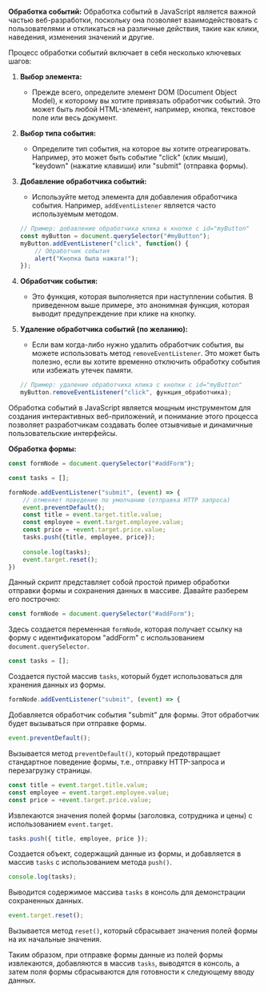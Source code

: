 

**Обработка событий:**
Обработка событий в JavaScript является важной частью веб-разработки, поскольку она позволяет взаимодействовать с пользователями и откликаться на различные действия, такие как клики, наведения, изменения значений и другие.

Процесс обработки событий включает в себя несколько ключевых шагов:

1. **Выбор элемента:**
   - Прежде всего, определите элемент DOM (Document Object Model), к которому вы хотите привязать обработчик событий. Это может быть любой HTML-элемент, например, кнопка, текстовое поле или весь документ.

2. **Выбор типа события:**
   - Определите тип события, на которое вы хотите отреагировать. Например, это может быть событие "click" (клик мыши), "keydown" (нажатие клавиши) или "submit" (отправка формы).

3. **Добавление обработчика событий:**
   - Используйте метод элемента для добавления обработчика события. Например, `addEventListener` является часто используемым методом.

   ```javascript
   // Пример: добавление обработчика клика к кнопке с id="myButton"
   const myButton = document.querySelector("#myButton");
   myButton.addEventListener("click", function() {
       // Обработчик события
       alert("Кнопка была нажата!");
   });
   ```

4. **Обработчик события:**
   - Это функция, которая выполняется при наступлении события. В приведенном выше примере, это анонимная функция, которая выводит предупреждение при клике на кнопку.

5. **Удаление обработчика событий (по желанию):**
   - Если вам когда-либо нужно удалить обработчик события, вы можете использовать метод `removeEventListener`. Это может быть полезно, если вы хотите временно отключить обработку события или избежать утечек памяти.

   ```javascript
   // Пример: удаление обработчика клика с кнопки с id="myButton"
   myButton.removeEventListener("click", функция_обработчика);
   ```

Обработка событий в JavaScript является мощным инструментом для создания интерактивных веб-приложений, и понимание этого процесса позволяет разработчикам создавать более отзывчивые и динамичные пользовательские интерфейсы.

**Обработка формы:**

```javascript
const formNode = document.querySelector("#addForm");

const tasks = [];

formNode.addEventListener("submit", (event) => {
    // отменяет поведение по умолчанию (отправка HTTP запроса)
    event.preventDefault();
    const title = event.target.title.value;
    const employee = event.target.employee.value;
    const price = +event.target.price.value;
    tasks.push({title, employee, price});
    
    console.log(tasks);
    event.target.reset();
})

```

Данный скрипт представляет собой простой пример обработки отправки формы и сохранения данных в массиве. Давайте разберем его построчно:

```javascript
const formNode = document.querySelector("#addForm");
```
Здесь создается переменная `formNode`, которая получает ссылку на форму с идентификатором "addForm" с использованием `document.querySelector`.

```javascript
const tasks = [];
```
Создается пустой массив `tasks`, который будет использоваться для хранения данных из формы.

```javascript
formNode.addEventListener("submit", (event) => {
```
Добавляется обработчик события "submit" для формы. Этот обработчик будет вызываться при отправке формы.

```javascript
event.preventDefault();
```
Вызывается метод `preventDefault()`, который предотвращает стандартное поведение формы, т.е., отправку HTTP-запроса и перезагрузку страницы.

```javascript
const title = event.target.title.value;
const employee = event.target.employee.value;
const price = +event.target.price.value;
```
Извлекаются значения полей формы (заголовка, сотрудника и цены) с использованием `event.target`.

```javascript
tasks.push({ title, employee, price });
```
Создается объект, содержащий данные из формы, и добавляется в массив `tasks` с использованием метода `push()`.

```javascript
console.log(tasks);
```
Выводится содержимое массива `tasks` в консоль для демонстрации сохраненных данных.

```javascript
event.target.reset();
```
Вызывается метод `reset()`, который сбрасывает значения полей формы на их начальные значения.

Таким образом, при отправке формы данные из полей формы извлекаются, добавляются в массив `tasks`, выводятся в консоль, а затем поля формы сбрасываются для готовности к следующему вводу данных.